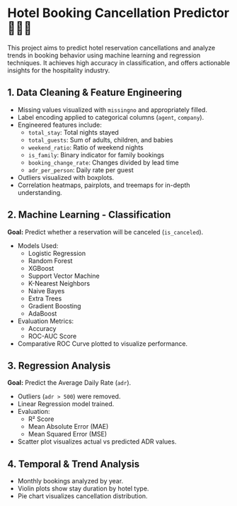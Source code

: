# Hotel Booking Cancellation Predictor 🏨❌✅

This project aims to predict hotel reservation cancellations and analyze trends in booking behavior using machine learning and regression techniques. It achieves high accuracy in classification, and offers actionable insights for the hospitality industry.

## 1. Data Cleaning & Feature Engineering

- Missing values visualized with `missingno` and appropriately filled.
- Label encoding applied to categorical columns (`agent`, `company`).
- Engineered features include:
  - `total_stay`: Total nights stayed
  - `total_guests`: Sum of adults, children, and babies
  - `weekend_ratio`: Ratio of weekend nights
  - `is_family`: Binary indicator for family bookings
  - `booking_change_rate`: Changes divided by lead time
  - `adr_per_person`: Daily rate per guest
- Outliers visualized with boxplots.
- Correlation heatmaps, pairplots, and treemaps for in-depth understanding.

## 2. Machine Learning - Classification

**Goal:** Predict whether a reservation will be canceled (`is_canceled`).

- Models Used:
  - Logistic Regression
  - Random Forest
  - XGBoost
  - Support Vector Machine
  - K-Nearest Neighbors
  - Naive Bayes
  - Extra Trees
  - Gradient Boosting
  - AdaBoost
- Evaluation Metrics:
  - Accuracy
  - ROC-AUC Score
- Comparative ROC Curve plotted to visualize performance.

## 3. Regression Analysis

**Goal:** Predict the Average Daily Rate (`adr`).

- Outliers (`adr > 500`) were removed.
- Linear Regression model trained.
- Evaluation:
  - R² Score
  - Mean Absolute Error (MAE)
  - Mean Squared Error (MSE)
- Scatter plot visualizes actual vs predicted ADR values.

## 4. Temporal & Trend Analysis

- Monthly bookings analyzed by year.
- Violin plots show stay duration by hotel type.
- Pie chart visualizes cancellation distribution.


